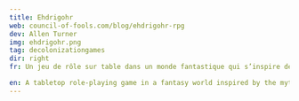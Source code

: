 ```yaml
---
title: Ehdrigohr
web: council-of-fools.com/blog/ehdrigohr-rpg
dev: Allen Turner
img: ehdrigohr.png
tag: decolonizationgames
dir: right
fr: Un jeu de rôle sur table dans un monde fantastique qui s’inspire des mythes et du folklore des cultures autochtones autour du monde, plutôt que de réutiliser les clichés euro-médiévaux.

en: A tabletop role-playing game in a fantasy world inspired by the myths and folklore of indigenous cultures around the world, rather than the usual euro-medieval tropes.
---
```

